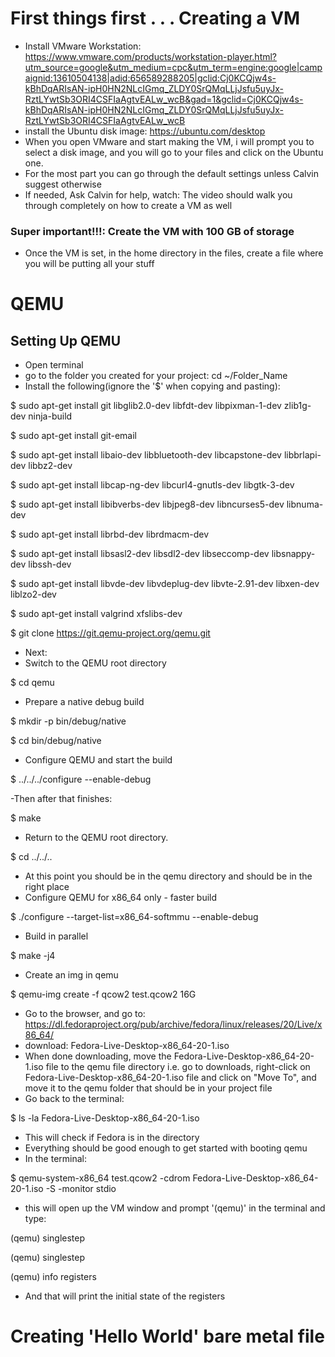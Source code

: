 # First things first . . . Creating a VM
- Install VMware Workstation: https://www.vmware.com/products/workstation-player.html?utm_source=google&utm_medium=cpc&utm_term=engine:google|campaignid:13610504138|adid:656589288205|gclid:Cj0KCQjw4s-kBhDqARIsAN-ipH0HN2NLcIGmq_ZLDY0SrQMqLLjJsfu5uyJx-RztLYwtSb3ORI4CSFIaAgtvEALw_wcB&gad=1&gclid=Cj0KCQjw4s-kBhDqARIsAN-ipH0HN2NLcIGmq_ZLDY0SrQMqLLjJsfu5uyJx-RztLYwtSb3ORI4CSFIaAgtvEALw_wcB
- install the Ubuntu disk image: https://ubuntu.com/desktop
- When you open VMware and start making the VM, i will prompt you to select a disk image, and you will go to your files and click on the Ubuntu one.
- For the most part you can go through the default settings unless Calvin suggest otherwise
- If needed, Ask Calvin for help, watch: 
The video should walk you through completely on how to create a VM as well
### Super important!!!: Create the VM with 100 GB of storage
- Once the VM is set, in the home directory in the files, create a file where you will be putting all your stuff
 
# QEMU
## Setting Up QEMU

- Open terminal
- go to the folder you created for your project: cd ~/Folder_Name 
- Install the following(ignore the '$' when copying and pasting): 

$ sudo apt-get install git libglib2.0-dev libfdt-dev libpixman-1-dev zlib1g-dev ninja-build

$ sudo apt-get install git-email

$ sudo apt-get install libaio-dev libbluetooth-dev libcapstone-dev libbrlapi-dev libbz2-dev

$ sudo apt-get install libcap-ng-dev libcurl4-gnutls-dev libgtk-3-dev

$ sudo apt-get install libibverbs-dev libjpeg8-dev libncurses5-dev libnuma-dev

$ sudo apt-get install librbd-dev librdmacm-dev

$ sudo apt-get install libsasl2-dev libsdl2-dev libseccomp-dev libsnappy-dev libssh-dev

$ sudo apt-get install libvde-dev libvdeplug-dev libvte-2.91-dev libxen-dev liblzo2-dev

$ sudo apt-get install valgrind xfslibs-dev

$ git clone https://git.qemu-project.org/qemu.git

- Next: 
- Switch to the QEMU root directory

$ cd qemu

- Prepare a native debug build

$ mkdir -p bin/debug/native

$ cd bin/debug/native

- Configure QEMU and start the build

$ ../../../configure --enable-debug

-Then after that finishes: 

$ make

- Return to the QEMU root directory.

$ cd ../../..

- At this point you should be in the qemu directory and should be in the right place
- Configure QEMU for x86_64 only - faster build

$ ./configure --target-list=x86_64-softmmu --enable-debug

- Build in parallel 

$ make -j4

- Create an img in qemu

$ qemu-img create -f qcow2 test.qcow2 16G

- Go to the browser, and go to: https://dl.fedoraproject.org/pub/archive/fedora/linux/releases/20/Live/x86_64/
- download: Fedora-Live-Desktop-x86_64-20-1.iso
- When done downloading, move the Fedora-Live-Desktop-x86_64-20-1.iso file to the qemu file directory i.e. go to downloads, right-click on Fedora-Live-Desktop-x86_64-20-1.iso file and click on "Move To", and move it to the qemu folder that should be in your project file
-  Go back to the terminal: 

$ ls -la Fedora-Live-Desktop-x86_64-20-1.iso

-  This will check if Fedora is in the directory
-  Everything should be good enough to get started with booting qemu
-  In the terminal: 

$ qemu-system-x86_64 test.qcow2 -cdrom Fedora-Live-Desktop-x86_64-20-1.iso -S -monitor stdio

-  this will open up the VM window and prompt '(qemu)' in the terminal and type:

(qemu) singlestep

(qemu) singlestep

(qemu) info registers

- And that will print the initial state of the registers
# Creating 'Hello World' bare metal file 

